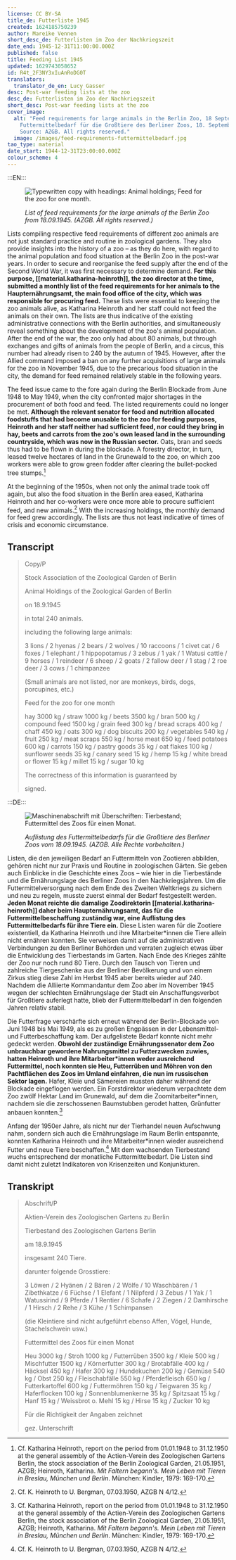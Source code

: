 ```yaml
---
license: CC BY-SA
title_de: Futterliste 1945
created: 1624185750239
author: Mareike Vennen
short_desc_de: Futterlisten im Zoo der Nachkriegszeit
date_end: 1945-12-31T11:00:00.000Z
published: false
title: Feeding List 1945
updated: 1629743058652
id: R4t_2F3NY3xIuAnRoDG0T
translators:
  translator_de_en: Lucy Gasser
desc: Post-war feeding lists at the zoo
desc_de: Futterlisten im Zoo der Nachkriegszeit
short_desc: Post-war feeding lists at the zoo
cover_image:
  alt: "Feed requirements for large animals in the Berlin Zoo, 18 September 1945.
    Futtermittelbedarf für die Großtiere des Berliner Zoos, 18. September 1945.
    Source: AZGB. All rights reserved."
  image: /images/feed-requirements-futtermittelbedarf.jpg
tao_type: material
date_start: 1944-12-31T23:00:00.000Z
colour_scheme: 4
---
```


:::EN:::

<figure>

![Typewritten copy with headings: Animal holdings; Feed for the zoo for one month.](/images/mv/feed-requirements-futtermittelbedarf.jpg)

<figcaption>

_List of feed requirements for the large animals of the Berlin Zoo from 18.09.1945. (AZGB. All rights reserved.)_

</figcaption>

</figure>

Lists compiling respective feed requirements of different zoo animals are not just standard practice and routine in zoological gardens. They also provide insights into the history of a zoo – as they do here, with regard to the animal population and food situation at the Berlin Zoo in the post-war years. In order to secure and reorganise the feed supply after the end of the Second World War, it was first necessary to determine demand. **For this purpose, [[material.katharina-heinroth]], the zoo director at the time, submitted a monthly list of the feed requirements for her animals to the Haupternährungsamt, the main food office of the city, which was responsible for procuring feed.** These lists were essential to keeping the zoo animals alive, as Katharina Heinroth and her staff could not feed the animals on their own. The lists are thus indicative of the existing administrative connections with the Berlin authorities, and simultaneously reveal something about the development of the zoo's animal population. After the end of the war, the zoo only had about 80 animals, but through exchanges and gifts of animals from the people of Berlin, and a circus, this number had already risen to 240 by the autumn of 1945. However, after the Allied command imposed a ban on any further acquisitions of large animals for the zoo in November 1945, due to the precarious food situation in the city, the demand for feed remained relatively stable in the following years.

The feed issue came to the fore again during the Berlin Blockade from June 1948 to May 1949, when the city confronted major shortages in the procurement of both food and feed. The listed requirements could no longer be met. **Although the relevant senator for food and nutrition allocated foodstuffs that had become unusable to the zoo for feeding purposes, Heinroth and her staff neither had sufficient feed, nor could they bring in hay, beets and carrots from the zoo's own leased land in the surrounding countryside, which was now in the Russian sector.** Oats, bran and seeds thus had to be flown in during the blockade. A forestry director, in turn, leased twelve hectares of land in the Grunewald to the zoo, on which zoo workers were able to grow green fodder after clearing the bullet-pocked tree stumps.[^1]

At the beginning of the 1950s, when not only the animal trade took off again, but also the food situation in the Berlin area eased, Katharina Heinroth and her co-workers were once more able to procure sufficient feed, and new animals.[^2] With the increasing holdings, the monthly demand for feed grew accordingly. The lists are thus not least indicative of times of crisis and economic circumstance.

## Transcript

>Copy/P
>
>Stock Association of the Zoological Garden of Berlin
>
>Animal Holdings of the Zoological Garden of Berlin
>
>on 18.9.1945
>
>in total 240 animals.
>
> including the following large animals:
>
>3 lions / 2 hyenas / 2 bears / 2 wolves / 10 raccoons / 1 civet cat / 6 foxes / 1 elephant / 1 hippopotamus / 3 zebus / 1 yak / 1 Watusi cattle / 9 horses / 1 reindeer / 6 sheep / 2 goats / 2 fallow deer / 1 stag / 2 roe deer / 3 cows / 1 chimpanzee
>
>(Small animals are not listed, nor are monkeys, birds, dogs, porcupines, etc.)
>
>Feed for the zoo for one month
>
>hay 3000 kg / straw 1000 kg / beets 3500 kg / bran 500 kg / compound feed 1500 kg / grain feed 300 kg / bread scraps 400 kg / chaff 450 kg / oats 300 kg / dog biscuits 200 kg / vegetables 540 kg / fruit 250 kg / meat scraps 550 kg / horse meat 650 kg / feed potatoes 600 kg / carrots 150 kg / pastry goods 35 kg / oat flakes 100 kg / sunflower seeds 35 kg / canary seed 15 kg / hemp 15 kg / white bread or flower 15 kg / millet 15 kg / sugar 10 kg
>
>The correctness of this information is guaranteed by
>
>signed.

[^1]: Cf. Katharina Heinroth, report on the period from 01.01.1948 to 31.12.1950 at the general assembly of the Actien-Verein des Zoologischen Gartens Berlin, the stock association of the Berlin Zoological Garden, 21.05.1951, AZGB; Heinroth, Katharina. _Mit Faltern begann's. Mein Leben mit Tieren in Breslau, München und Berlin_. München: Kindler, 1979: 169-170.

[^2]: Cf. K. Heinroth to U. Bergman, 07.03.1950, AZGB N 4/12.

:::DE:::

<figure>

![Maschinenabschrift mit Überschriften: Tierbestand; Futtermittel des Zoos für einen Monat.](/images/mv/feed-requirements-futtermittelbedarf.jpg)

<figcaption>

_Auflistung des Futtermittelbedarfs für die Großtiere des Berliner Zoos vom 18.09.1945. (AZGB. Alle Rechte vorbehalten.)_

</figcaption>

</figure>

Listen, die den jeweiligen Bedarf an Futtermitteln von Zootieren abbilden, gehören nicht nur zur Praxis und Routine in zoologischen Gärten. Sie geben auch Einblicke in die Geschichte eines Zoos – wie hier in die Tierbestände und die Ernährungslage des Berliner Zoos in den Nachkriegsjahren. Um die Futtermittelversorgung nach dem Ende des Zweiten Weltkriegs zu sichern und neu zu regeln, musste zuerst einmal der Bedarf festgestellt werden. **Jeden Monat reichte die damalige Zoodirektorin [[material.katharina-heinroth]] daher beim Haupternährungsamt, das für die Futtermittelbeschaffung zuständig war, eine Auflistung des Futtermittelbedarfs für ihre Tiere ein.** Diese Listen waren für die Zootiere existentiell, da Katharina Heinroth und ihre Mitarbeiter\*innen die Tiere allein nicht ernähren konnten. Sie verweisen damit auf die administrativen Verbindungen zu den Berliner Behörden und verraten zugleich etwas über die Entwicklung des Tierbestands im Garten. Nach Ende des Krieges zählte der Zoo nur noch rund 80 Tiere. Durch den Tausch von Tieren und zahlreiche Tiergeschenke aus der Berliner Bevölkerung und von einem Zirkus stieg diese Zahl im Herbst 1945 aber bereits wieder auf 240. Nachdem die Alliierte Kommandantur dem Zoo aber im November 1945 wegen der schlechten Ernährungslage der Stadt ein Anschaffungsverbot für Großtiere auferlegt hatte, blieb der Futtermittelbedarf in den folgenden Jahren relativ stabil.

Die Futterfrage verschärfte sich erneut während der Berlin-Blockade von Juni 1948 bis Mai 1949, als es zu großen Engpässen in der Lebensmittel- und Futterbeschaffung kam. Der aufgelistete Bedarf konnte nicht mehr gedeckt werden. **Obwohl der zuständige Ernährungssenator dem Zoo unbrauchbar gewordene Nahrungsmittel zu Futterzwecken zuwies, hatten Heinroth und ihre Mitarbeiter\*innen weder ausreichend Futtermittel, noch konnten sie Heu, Futterrüben und Möhren von den Pachtflächen des Zoos im Umland einfahren, die nun im russischen Sektor lagen.** Hafer, Kleie und Sämereien mussten daher während der Blockade eingeflogen werden. Ein Forstdirektor wiederum verpachtete dem Zoo zwölf Hektar Land im Grunewald, auf dem die Zoomitarbeiter\*innen, nachdem sie die zerschossenen Baumstubben gerodet hatten, Grünfutter anbauen konnten.[^1]

Anfang der 1950er Jahre, als nicht nur der Tierhandel neuen Aufschwung nahm, sondern sich auch die Ernährungslage im Raum Berlin entspannte, konnten Katharina Heinroth und ihre Mitarbeiter\*innen wieder ausreichend Futter und neue Tiere beschaffen.[^2] Mit dem wachsenden Tierbestand wuchs entsprechend der monatliche Futtermittelbedarf. Die Listen sind damit nicht zuletzt Indikatoren von Krisenzeiten und Konjunkturen.

## Transkript

>Abschrift/P
>
>Aktien-Verein des Zoologischen Gartens zu Berlin
>
>Tierbestand des Zoologischen Gartens Berlin
>
>am 18.9.1945
>
>insgesamt 240 Tiere.
>
>darunter folgende Grosstiere:
>
>3 Löwen / 2 Hyänen / 2 Bären / 2 Wölfe / 10 Waschbären / 1 Zibethkatze / 6 Füchse / 1 Elefant / 1 Nilpferd / 3 Zebus / 1 Yak / 1 Watussirind / 9 Pferde / 1 Rentier / 6 Schafe / 2 Ziegen / 2 Damhirsche / 1 Hirsch / 2 Rehe / 3 Kühe / 1 Schimpansen
>
>(die Kleintiere sind nicht aufgeführt ebenso Affen, Vögel, Hunde, Stachelschwein usw.)
>
>Futtermittel des Zoos für einen Monat
>
>Heu 3000 kg / Stroh 1000 kg / Futterrüben 3500 kg / Kleie 500 kg / Mischfutter 1500 kg / Körnerfutter 300 kg / Brotabfälle 400 kg / Häcksel 450 kg / Hafer 300 kg / Hundekuchen 200 kg / Gemüse 540 kg / Obst 250 kg / Fleischabfälle 550 kg / Pferdefleisch 650 kg / Futterkartoffel 600 kg / Futtermöhren 150 kg / Teigwaren 35 kg / Haferflocken 100 kg / Sonnenblumenkerne 35 kg / Spitzsaat 15 kg / Hanf 15 kg / Weissbrot o. Mehl 15 kg / Hirse 15 kg / Zucker 10 kg
>
>Für die Richtigkeit der Angaben zeichnet
>
>gez. Unterschrift

[^1]: Vgl. Katharina Heinroth, Bericht über die Zeit vom 01.01.1948 bis 31.12.1950 auf der Hauptversammlung des Actien-Vereins des Zoologischen Gartens Berlin, 21.05.1951, AZGB; Heinroth, Katharina. _Mit Faltern begann's. Mein Leben mit Tieren in Breslau, München und Berlin_. München: Kindler, 1979: 169-170.

[^2]: Vgl. K. Heinroth an U. Bergman, 07.03.1950, AZGB N 4/12.
